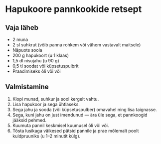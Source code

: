 # Hapukoore pannkookide retsept

## Vaja läheb
- 2 muna  
- 2 sl suhkrut (võib panna rohkem või vähem vastavalt maitsele)  
- Näpuots soola  
- 200 g hapukoort (u 1 klaas)  
- 1,5 dl nisujahu (u 90 g)  
- 0,5 tl soodat või küpsetuspulbrit  
- Praadimiseks õli või või  

## Valmistamine
1. Klopi munad, suhkur ja sool kergelt vahtu.  
2. Lisa hapukoor ja sega ühtlaseks.  
3. Sega jahu ja sooda (või küpsetuspulber) omavahel ning lisa taignasse.  
4. Sega, kuni jahu on just imendunud — ära üle sega, et pannkoogid jääksid pehmed.  
5. Kuumuta pannil keskmisel kuumusel õli või või.  
6. Tõsta lusikaga väikesed pätsid pannile ja prae mõlemalt poolt kuldpruuniks (u 1–2 minutit külg).  
